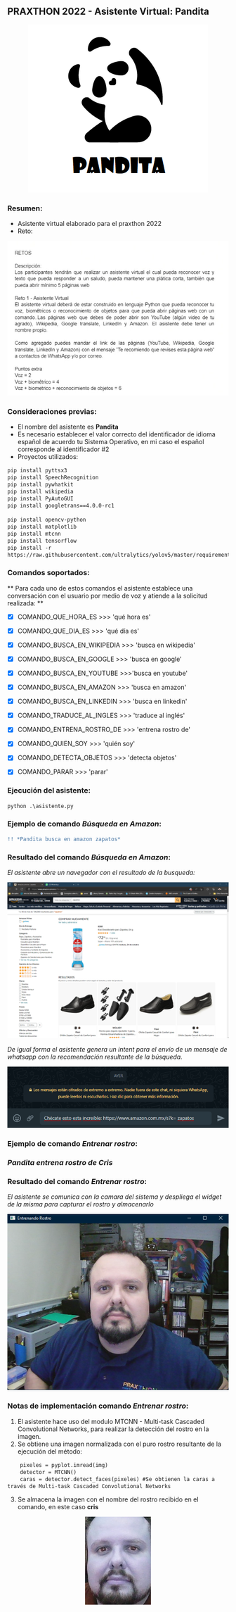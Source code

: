 ## PRAXTHON 2022 - Asistente Virtual: **Pandita**

<p align="center">
  <img src="https://github.com/badillo-christian/praxthon_2022/blob/main/blob/master/panda.png?raw=true" alt="Asistente pandita"/>
</p>

### Resumen:

  * Asistente virtual elaborado para el praxthon 2022
  * Reto:

<p align="center">
  <img src="https://github.com/badillo-christian/praxthon_2022/blob/main/blob/master/requerimiento.jpeg?raw=true" alt="Reto"/>
</p>

### Consideraciones previas:
  * El nombre del asistente es **Pandita**
  * Es necesario establecer el valor correcto del identificador de idioma español de acuerdo tu Sistema Operativo, en mi caso el español corresponde al identificador #2
  * Proyectos utilizados: 

````
pip install pyttsx3
pip install SpeechRecognition
pip install pywhatkit
pip install wikipedia
pip install PyAutoGUI
pip install googletrans==4.0.0-rc1

pip install opencv-python
pip install matplotlib
pip install mtcnn
pip install tensorflow
pip install -r https://raw.githubusercontent.com/ultralytics/yolov5/master/requirements.txt
````

### Comandos soportados:

** Para cada uno de estos comandos el asistente establece una conversación con el usuario por medio de voz y atiende a la solicitud realizada: **

- [x] COMANDO_QUE_HORA_ES >>> 'qué hora es'
- [x] COMANDO_QUE_DIA_ES >>> 'qué día es'
- [x] COMANDO_BUSCA_EN_WIKIPEDIA >>> 'busca en wikipedia'
- [x] COMANDO_BUSCA_EN_GOOGLE >>> 'busca en google'
- [x] COMANDO_BUSCA_EN_YOUTUBE >>>'busca en youtube'
- [x] COMANDO_BUSCA_EN_AMAZON >>> 'busca en amazon'
- [x] COMANDO_BUSCA_EN_LINKEDIN >>> 'busca en linkedin'
- [x] COMANDO_TRADUCE_AL_INGLES >>> 'traduce al inglés'
- [x] COMANDO_ENTRENA_ROSTRO_DE >>> 'entrena rostro de'
- [x] COMANDO_QUIEN_SOY >>> 'quién soy'
- [x] COMANDO_DETECTA_OBJETOS >>> 'detecta objetos'
- [x] COMANDO_PARAR >>> 'parar'



### Ejecución del asistente:

````
python .\asistente.py
````

### Ejemplo de comando *Búsqueda en Amazon*:

```diff
!! *Pandita busca en amazon zapatos*
```
### Resultado del comando *Búsqueda en Amazon*:

*El asistente abre un navegador con el resultado de la busqueda:*

<p align="center">
  <img src="https://github.com/badillo-christian/praxthon_2022/blob/main/blob/master/resultado_amazon.png?raw=true" alt="Resultado comando"/>
</p>

*De igual forma el asistente genera un intent para el envío de un mensaje de whatsapp con la recomendación resultante de la búsqueda.*

<p align="center">
  <img src="https://github.com/badillo-christian/praxthon_2022/blob/main/blob/master/whatsapp.png?raw=true" alt="Resultado comando"/>
</p>

### Ejemplo de comando *Entrenar rostro*:

### *Pandita entrena rostro de Cris*

### Resultado del comando *Entrenar rostro*:

*El asistente se comunica con la camara del sistema y despliega el widget de la misma para capturar el rostro y almacenarlo*

<p align="center">
  <img src="https://github.com/badillo-christian/praxthon_2022/blob/main/blob/master/entrena_rostro_1.png?raw=true" alt="Widget Camara"/>
</p>

### Notas de implementación comando *Entrenar rostro*:

1. El asistente hace uso del modulo MTCNN - Multi-task Cascaded Convolutional Networks, para realizar la detección del rostro en la imagen.
2. Se obtiene una imagen normalizada con el puro rostro resultante de la ejecución del método:

````
    pixeles = pyplot.imread(img)
    detector = MTCNN()
    caras = detector.detect_faces(pixeles) #Se obtienen la caras a través de Multi-task Cascaded Convolutional Networks
````
3. Se almacena la imagen con el nombre del rostro recibido en el comando, en este caso **cris**

<p align="center">
  <img src="https://github.com/badillo-christian/praxthon_2022/blob/main/blob/master/cris.jpg?raw=true" alt="cris.jpg"/>
</p>




